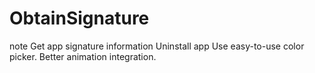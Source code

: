 # ObtainSignature
note Get app signature information Uninstall app Use easy-to-use color picker. Better animation integration.

